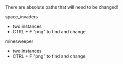 There are absolute paths that will need to be changed!

space_invaders
- two instances
- CTRL + F "png" to find and change

minesweeper
- two instances
- CTRL + F "png" to find and change